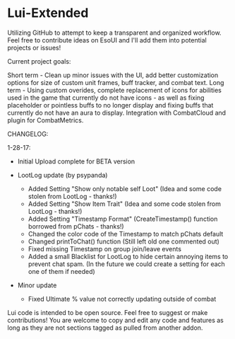 # Lui-Extended

Utilizing GitHub to attempt to keep a transparent and organized workflow. Feel free to contribute ideas on EsoUI and I'll add them into potential projects or issues!

Current project goals:

Short term - Clean up minor issues with the UI, add better customization options for size of custom unit frames, buff tracker, and combat text.
Long term - Using custom overides, complete replacement of icons for abilities used in the game that currently do not have icons - as well as fixing placeholder or pointless buffs to no longer display and fixing buffs that currently do not have an aura to display. Integration with CombatCloud and plugin for CombatMetrics.

CHANGELOG:

1-28-17:

- Initial Upload complete for BETA version 

- LootLog update (by psypanda)
    - Added Setting "Show only notable self Loot" (Idea and some code stolen from LootLog - thanks!)
    - Added Setting "Show Item Trait" (Idea and some code stolen from LootLog - thanks!)
    - Added Setting "Timestamp Format" (CreateTimestamp() function borrowed from pChats - thanks!)
    - Changed the color code of the Timestamp to match pChats default
    - Changed printToChat() function (Still left old one commented out)
    - Fixed missing Timestamp on group join/leave events
    - Added a small Blacklist for LootLog to hide certain annoying items to prevent chat spam. (In the future we could create a setting for each one of them if needed)
    
- Minor update
    - Fixed Ultimate % value not correctly updating outside of combat


Lui code is intended to be open source. Feel free to suggest or make contributions!
You are welcome to copy and edit any code and features as long as they are not sections tagged as pulled from another addon.
